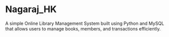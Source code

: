 # Nagaraj_HK
A simple Online Library Management System built using Python and MySQL that allows users to manage books, members, and transactions efficiently.
